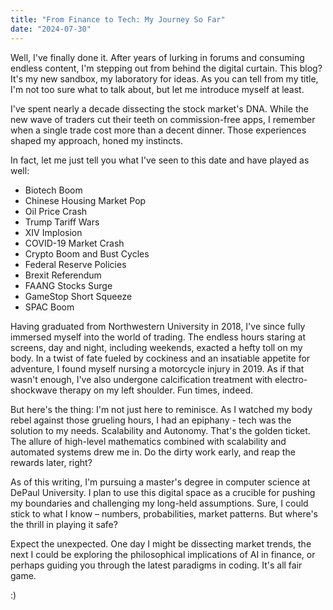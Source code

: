 ```yaml
---
title: "From Finance to Tech: My Journey So Far"
date: "2024-07-30"
---
```


Well, I've finally done it. After years of lurking in forums and consuming endless content, I'm stepping out from behind the digital curtain. This blog? It's my new sandbox, my laboratory for ideas. As you can tell from my title, I'm not too sure what to talk about, but let me introduce myself at least.

I've spent nearly a decade dissecting the stock market's DNA. While the new wave of traders cut their teeth on commission-free apps, I remember when a single trade cost more than a decent dinner. Those experiences shaped my approach, honed my instincts.

In fact, let me just tell you what I've seen to this date and have played as well:

- Biotech Boom
- Chinese Housing Market Pop
- Oil Price Crash
- Trump Tariff Wars
- XIV Implosion
- COVID-19 Market Crash
- Crypto Boom and Bust Cycles
- Federal Reserve Policies
- Brexit Referendum
- FAANG Stocks Surge
- GameStop Short Squeeze
- SPAC Boom

Having graduated from Northwestern University in 2018, I've since fully immersed myself into the world of trading. The endless hours staring at screens, day and night, including weekends, exacted a hefty toll on my body. In a twist of fate fueled by cockiness and an insatiable appetite for adventure, I found myself nursing a motorcycle injury in 2019. As if that wasn't enough, I've also undergone calcification treatment with electro-shockwave therapy on my left shoulder. Fun times, indeed.

But here's the thing: I'm not just here to reminisce. As I watched my body rebel against those grueling hours, I had an epiphany - tech was the solution to my needs. Scalability and Autonomy. That's the golden ticket. The allure of high-level mathematics combined with scalability and automated systems drew me in. Do the dirty work early, and reap the rewards later, right?

As of this writing, I'm pursuing a master's degree in computer science at DePaul University. I plan to use this digital space as a crucible for pushing my boundaries and challenging my long-held assumptions. Sure, I could stick to what I know – numbers, probabilities, market patterns. But where's the thrill in playing it safe?

Expect the unexpected. One day I might be dissecting market trends, the next I could be exploring the philosophical implications of AI in finance, or perhaps guiding you through the latest paradigms in coding. It's all fair game.

:)
